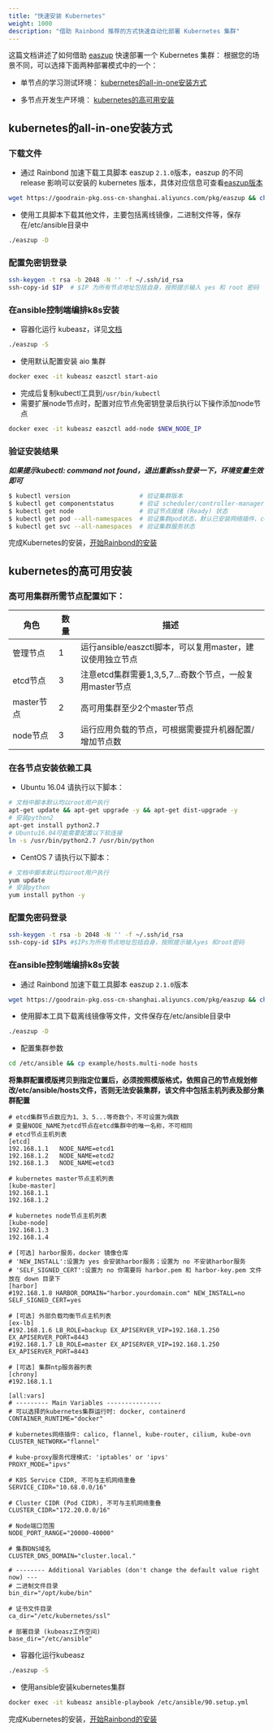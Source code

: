 ```yaml
---
title: "快速安装 Kubernetes"
weight: 1000
description: "借助 Rainbond 推荐的方式快速自动化部署 Kubernetes 集群"
---
```


这篇文档讲述了如何借助 [easzup](https://github.com/easzlab) 快速部署一个 Kubernetes 集群：
根据您的场景不同，可以选择下面两种部署模式中的一个：

- 单节点的学习测试环境： [kubernetes的all-in-one安装方式](#kubernetes的all-in-one安装方式)

- 多节点开发生产环境： [kubernetes的高可用安装](#kubernetes的高可用安装)

## kubernetes的all-in-one安装方式

### 下载文件

   - 通过 Rainbond 加速下载工具脚本 easzup  `2.1.0`版本，easzup 的不同 release 影响可以安装的 kubernetes 版本，具体对应信息可查看[easzup版本](https://github.com/easzlab/kubeasz/releases)

```bash
wget https://goodrain-pkg.oss-cn-shanghai.aliyuncs.com/pkg/easzup && chmod +x easzup
```

   - 使用工具脚本下载其他文件，主要包括离线镜像，二进制文件等，保存在/etc/ansible目录中

```bash
./easzup -D
```

### 配置免密钥登录

```bash
ssh-keygen -t rsa -b 2048 -N '' -f ~/.ssh/id_rsa
ssh-copy-id $IP  # $IP 为所有节点地址包括自身，按照提示输入 yes 和 root 密码
```

### 在ansible控制端编排k8s安装
   - 容器化运行 kubeasz，详见[文档](https://github.com/easzlab/kubeasz/blob/master/docs/setup/docker_kubeasz.md)

   ```bash
./easzup -S
   ```

   - 使用默认配置安装 aio 集群

   ```bash
docker exec -it kubeasz easzctl start-aio
   ```
   - 完成后复制kubectl工具到`/usr/bin/kubectl`
   - 需要扩展node节点时，配置对应节点免密钥登录后执行以下操作添加node节点

```bash
docker exec -it kubeasz easzctl add-node $NEW_NODE_IP
```

### 验证安装结果

   ***如果提示kubectl: command not found，退出重新ssh登录一下，环境变量生效即可***

```bash
$ kubectl version                   # 验证集群版本     
$ kubectl get componentstatus       # 验证 scheduler/controller-manager/etcd等组件状态
$ kubectl get node                  # 验证节点就绪 (Ready) 状态
$ kubectl get pod --all-namespaces  # 验证集群pod状态，默认已安装网络插件、coredns、metrics-server等
$ kubectl get svc --all-namespaces  # 验证集群服务状态
```
   完成Kubernetes的安装，[开始Rainbond的安装](../minimal_install/)

## kubernetes的高可用安装

### 高可用集群所需节点配置如下：


| 角色       | 数量 | 描述                                                         |
| ---------- | ---- | ------------------------------------------------------------ |
| 管理节点   | 1    | 运行ansible/easzctl脚本，可以复用master，建议使用独立节点 |
| etcd节点   | 3    | 注意etcd集群需要1,3,5,7...奇数个节点，一般复用master节点     |
| master节点 | 2    | 高可用集群至少2个master节点                                  |
| node节点   | 3    | 运行应用负载的节点，可根据需要提升机器配置/增加节点数        |


### 在各节点安装依赖工具

- Ubuntu 16.04 请执行以下脚本：

```bash
# 文档中脚本默认均以root用户执行
apt-get update && apt-get upgrade -y && apt-get dist-upgrade -y
# 安装python2
apt-get install python2.7
# Ubuntu16.04可能需要配置以下软连接
ln -s /usr/bin/python2.7 /usr/bin/python
```

- CentOS 7 请执行以下脚本：

```bash
# 文档中脚本默认均以root用户执行
yum update
# 安装python
yum install python -y
```

### 配置免密码登录

```bash
ssh-keygen -t rsa -b 2048 -N '' -f ~/.ssh/id_rsa
ssh-copy-id $IPs #$IPs为所有节点地址包括自身，按照提示输入yes 和root密码
```

### 在ansible控制端编排k8s安装

- 通过 Rainbond 加速下载工具脚本 easzup  `2.1.0`版本

```bash
wget https://goodrain-pkg.oss-cn-shanghai.aliyuncs.com/pkg/easzup && chmod +x easzup
```

- 使用脚本工具下载离线镜像等文件，文件保存在/etc/ansible目录中

```bash
./easzup -D
```

- 配置集群参数

```bash
cd /etc/ansible && cp example/hosts.multi-node hosts
```

**将集群配置模版拷贝到指定位置后，必须按照模版格式，依照自己的节点规划修改/etc/ansible/hosts文件，否则无法安装集群，该文件中包括主机列表及部分集群配置**

```
# etcd集群节点数应为1、3、5...等奇数个，不可设置为偶数
# 变量NODE_NAME为etcd节点在etcd集群中的唯一名称，不可相同
# etcd节点主机列表
[etcd] 
192.168.1.1   NODE_NAME=etcd1
192.168.1.2   NODE_NAME=etcd2
192.168.1.3   NODE_NAME=etcd3

# kubernetes master节点主机列表
[kube-master]
192.168.1.1
192.168.1.2

# kubernetes node节点主机列表
[kube-node]
192.168.1.3
192.168.1.4

# [可选] harbor服务，docker 镜像仓库
# 'NEW_INSTALL':设置为 yes 会安装harbor服务；设置为 no 不安装harbor服务
# 'SELF_SIGNED_CERT':设置为 no 你需要将 harbor.pem 和 harbor-key.pem 文件放在 down 目录下
[harbor]
#192.168.1.8 HARBOR_DOMAIN="harbor.yourdomain.com" NEW_INSTALL=no SELF_SIGNED_CERT=yes

# [可选] 外部负载均衡节点主机列表
[ex-lb]
#192.168.1.6 LB_ROLE=backup EX_APISERVER_VIP=192.168.1.250 EX_APISERVER_PORT=8443
#192.168.1.7 LB_ROLE=master EX_APISERVER_VIP=192.168.1.250 EX_APISERVER_PORT=8443

# [可选] 集群ntp服务器列表
[chrony]
#192.168.1.1

[all:vars]
# --------- Main Variables ---------------
# 可以选择的kubernetes集群运行时: docker, containerd
CONTAINER_RUNTIME="docker"

# kubernetes网络插件: calico, flannel, kube-router, cilium, kube-ovn
CLUSTER_NETWORK="flannel"

# kube-proxy服务代理模式: 'iptables' or 'ipvs'
PROXY_MODE="ipvs"

# K8S Service CIDR, 不可与主机网络重叠
SERVICE_CIDR="10.68.0.0/16"

# Cluster CIDR (Pod CIDR), 不可与主机网络重叠
CLUSTER_CIDR="172.20.0.0/16"

# Node端口范围
NODE_PORT_RANGE="20000-40000"

# 集群DNS域名
CLUSTER_DNS_DOMAIN="cluster.local."

# -------- Additional Variables (don't change the default value right now) ---
# 二进制文件目录
bin_dir="/opt/kube/bin"

# 证书文件目录
ca_dir="/etc/kubernetes/ssl"

# 部署目录 (kubeasz工作空间)
base_dir="/etc/ansible"
```

- 容器化运行kubeasz

```bash
./easzup -S
```

- 使用ansible安装kubernetes集群

```bash
docker exec -it kubeasz ansible-playbook /etc/ansible/90.setup.yml
```

完成Kubernetes的安装，[开始Rainbond的安装](../minimal_install/)
